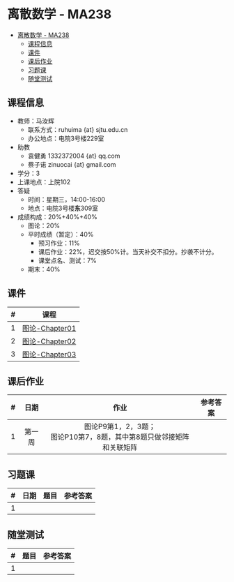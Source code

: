 # 离散数学 - MA238

<!-- TOC -->

- [离散数学 - MA238](#离散数学---ma238)
  - [课程信息](#课程信息)
  - [课件](#课件)
  - [课后作业](#课后作业)
  - [习题课](#习题课)
  - [随堂测试](#随堂测试)

<!-- /TOC -->

## 课程信息

- 教师：马汝辉
  - 联系方式：ruhuima {at} sjtu.edu.cn
  - 办公地点：电院3号楼229室
- 助教
  - 袁健勇 1332372004 {at} qq.com
  - 蔡子诺 zinuocai {at} gmail.com
- 学分：3
- 上课地点：上院102
- 答疑
  - 时间：星期三，14:00-16:00
  - 地点：电院3号楼**东**309室
- 成绩构成：20%+40%+40%
  - 图论：20%
  - 平时成绩（暂定）：40%
    - 预习作业：11%
    - 课后作业：22%，迟交按50%计。当天补交不扣分。抄袭不计分。
    - 课堂点名、测试：7%
  - 期末：40%

## 课件

|  #   | 课程 |
| :--: | :--: |
|   1   |   [图论-Chapter01](files/图论-Chapter01.pdf)   |
|   2   |   [图论-Chapter02](files/图论-Chapter02.pdf)   |
| 3 | [图论-Chapter03](files/图论-Chapter03.pdf) |

## 课后作业

|  #   | 日期 | 作业 | 参考答案 |
| :--: | :--: | :--: | :------: |
|   1   |   第一周   |   图论P9第1，2，3题；<br/>图论P10第7，8题，其中第8题只做邻接矩阵和关联矩阵   |          |

## 习题课

|  #   | 日期 | 题目 | 参考答案 |
| :--: | :--: | :--: | :------: |
|   1   |      |      |          |

## 随堂测试

|  #   | 题目 | 参考答案 |
| :--: | :--: | :------: |
|   1   |      |          |
